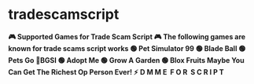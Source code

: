 # tradescamscript
**🎮 Supported Games for Trade Scam Script 🎮  The following games are known for trade scams script works  🟢 Pet Simulator 99 🟢 Blade Ball 🟢 Pets Go 🔴BGSI 🟢 Adopt Me 🟢 Grow A Garden 🟢 Blox Fruits  Maybe You Can Get The Richest Op Person Ever! ⚡️**  **D M M E  F O R  S C R I P T**
